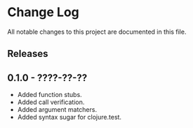 # Change Log

All notable changes to this project are documented in this file.

## Releases

## 0.1.0 - ????-??-??

- Added function stubs.
- Added call verification.
- Added argument matchers.
- Added syntax sugar for clojure.test.
